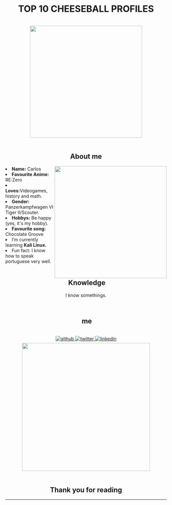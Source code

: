 <h1 align="center">TOP 10 CHEESEBALL PROFILES</h1>
<body>
<br>
<div align="center">
<img src="https://pbs.twimg.com/media/FZHUbjdXEAAZo6i?format=jpg&name=medium" width="350" >
</div>
<br>


<h2 align="center"> About me</h2>
<div>
<img src="https://c.tenor.com/yPUAJMwL2uwAAAAC/gigachad.gif" align="right" width="350" >
<li>
<b>Name:</b> Carlos</li>
<li>
<b>Favourite Anime:</b> RE:Zero
</li>
<li>
<b>Loves:</b>Videogames, history and math.
</li>
<li>
<b>Gender:</b> Panzerkampfwagen VI Tiger II/Scouter.
</li>
<li>
<b>Hobbys:</b> Be happy (yes, it's my hobby).
</li>
<li>
<b>Favourite song:</b> Chocolate Groove
</li>
<li>I’m currently learning <b> Kali Linux.</b>
</li>
<li>Fun fact: </b>I know how to speak portuguese very well.</b>
</li>

</div>
<br>


<div>
<h2 align="center"> Knowledge </h2>
</div>
<div align = "center">
<p align = "center">I know somethings.<br></p>
</div>

<br>

<h2 align ="center"> me </h2>
<br> 
<div align="center">
<a href="https://github.com/CarlosXSU" target="_blank">
<img src=https://img.shields.io/badge/github-%2324292e.svg?&style=for-the-badge&logo=github&logoColor=white alt=github style="margin-bottom: 5px;" />
</a>
<a href="https://twitter.com/N4XSU" target="_blank">
<img src=https://img.shields.io/badge/twitter-%2300acee.svg?&style=for-the-badge&logo=twitter&logoColor=white alt=twitter style="margin-bottom: 5px;" />
</a>
<a href="https://soundcloud.com/n4xsu" target="_blank">
<img src=https://img.shields.io/badge/SoundCloud-FF3300?style=for-the-badge&logo=soundcloud&logoColor=white alt=linkedin style="margin-bottom: 5px;" />
</a>  <br><img src = "https://c.tenor.com/kpOec05WydYAAAAM/what-a-chad-gloco.gif" width = "400"/>
</div>  



</div>  
<br>
<div>
<h2 align="center">Thank you for reading</h2>
<hr>
